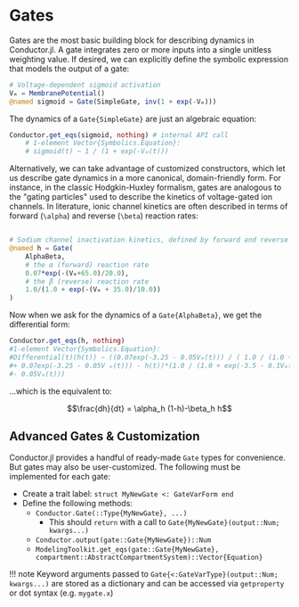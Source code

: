 # Gates

Gates are the most basic building block for describing dynamics in Conductor.jl. A gate
integrates zero or more inputs into a single unitless weighting value. If desired, we can
explicitly define the symbolic expression that models the output of a gate:

```julia
# Voltage-dependent sigmoid activation
Vₘ = MembranePotential()
@named sigmoid = Gate(SimpleGate, inv(1 + exp(-Vₘ)))
```

The dynamics of a `Gate{SimpleGate}` are just an algebraic equation:

```julia
Conductor.get_eqs(sigmoid, nothing) # internal API call
    # 1-element Vector{Symbolics.Equation}:
    # sigmoid(t) ~ 1 / (1 + exp(-Vₘ(t)))
```

Alternatively, we can take advantage of customized constructors, which let us describe gate
dynamics in a more canonical, domain-friendly form. For instance, in the classic
Hodgkin-Huxley formalism, gates are analogous to the "gating particles" used to describe the
kinetics of voltage-gated ion channels. In literature, ionic channel kinetics are often
described in terms of forward (``\alpha``) and reverse (``\beta``) reaction rates:

```julia

# Sodium channel inactivation kinetics, defined by forward and reverse rxn rates
@named h = Gate(
    AlphaBeta,
    # the α (forward) reaction rate
    0.07*exp(-(Vₘ+65.0)/20.0),
    # the β (reverse) reaction rate
    1.0/(1.0 + exp(-(Vₘ + 35.0)/10.0))
)
```

Now when we ask for the dynamics of a `Gate{AlphaBeta}`, we get the differential form:
```julia
Conductor.get_eqs(h, nothing)
#1-element Vector{Symbolics.Equation}:
#Differential(t)(h(t)) ~ ((0.07exp(-3.25 - 0.05Vₘ(t))) / ( 1.0 / (1.0 + exp(-3.5 - 0.1Vₘ(t)))
#+ 0.07exp(-3.25 - 0.05V ₘ(t))) - h(t))*(1.0 / (1.0 + exp(-3.5 - 0.1Vₘ(t))) + 0.07e xp(-3.25
#- 0.05Vₘ(t)))
```
...which is the equivalent to:
```math
\frac{dh}{dt} = \alpha_h (1-h)-\beta_h h
```

## Advanced Gates & Customization

Conductor.jl provides a handful of ready-made `Gate` types for convenience. But gates may
also be user-customized. The following must be implemented for each gate:

* Create a trait label: `struct MyNewGate <: GateVarForm end`
* Define the following methods:
    - `Conductor.Gate(::Type{MyNewGate}, ...)`
        * This should `return` with a call to `Gate{MyNewGate}(output::Num; kwargs...)`
    - `Conductor.output(gate::Gate{MyNewGate})::Num`
    - `ModelingToolkit.get_eqs(gate::Gate{MyNewGate}, compartment::AbstractCompartmentSystem)::Vector{Equation}` 

!!! note
   Keyword arguments passed to `Gate{<:GateVarType}(output::Num; kwargs...)` are stored as a
   dictionary and can be accessed via `getproperty` or dot syntax (e.g. `mygate.x`)

